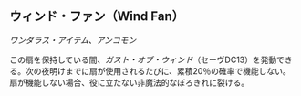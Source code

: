 ## ウィンド・ファン（Wind Fan）
*ワンダラス・アイテム、アンコモン*

この扇を保持している間、*ガスト・オブ・ウィンド*（セーヴDC13）を発動できる。次の夜明けまでに扇が使用されるたびに、累積20％の確率で機能しない。扇が機能しない場合、役に立たない非魔法的なぼろきれに裂ける。